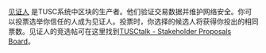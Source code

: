 [见证人](introduction/witness) 是TUSC系统中区块的生产者。他们验证交易数据并维护网络安全。你可以投票选举你信任的人成为见证人。投票时，你选择的候选人将获得你投出的相同票数。见证人的竞选帖可在这里找到[TUSCtalk - Stakeholder Proposals Board](https://tusctalk.org/index.php/board,75.0.html)。
